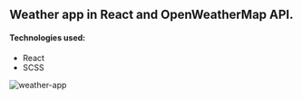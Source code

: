 ## Weather app in React and OpenWeatherMap API.

#### Technologies used:
- React
- SCSS

![weather-app](https://user-images.githubusercontent.com/61751398/87548356-101df380-c6b5-11ea-9e67-19cada4ae8f7.gif)
